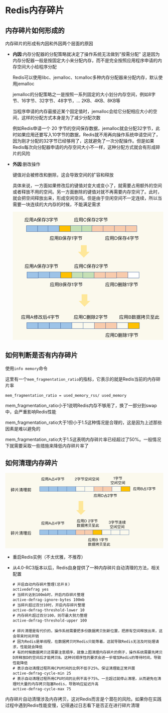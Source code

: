 # Redis内存碎片



## 内存碎片如何形成的

内存碎片的形成有内因和外因两个层面的原因

- **内因**:内存分配器的分配策略就决定了操作系统无法做到"按需分配"
    这是因为内存分配器一般是按固定大小来分配内存，而不是完全按照应用程序申请的内存空间大小给程序分配

    Redis可以使用libc、jemalloc、tcmalloc多种内存分配器来分配内存，默认使用jemalloc

    jemalloc的分配策略之一是按照一系列固定的大小划分内存空间，例如8字节、16字节、32字节、48字节，... 2KB、4KB、8KB等

    当程序申请的内存最接近某个固定值时，jemalloc会给它分配相应大小的空间，这样的分配方式本身是为了减少分配次数

    例如Redis申请一个 20 字节的空间保存数据，jemalloc就会分配32字节，此时如果应用还要写入10字节的数据，Redis就不用再向操作系统申请空间了，因为刚才分配的32字节已经够用了，这就避免了一次分配操作。但是如果Redis每次向分配器申请的内存空间大小不一样，这种分配方式就会有形成碎片的风险

- **外因**:删改操作

    键值对会被修改和删除，这会导致空间的扩容和释放

    具体来说，一方面如果修改后的键值对变大或变小了，就需要占用额外的空间或者释放不用的空间。另一方面删除的键值对就不再需要内存空间了。此时，就会把空间释放出来，形成空闲空间。但是由于空闲空间不一定连续，所以当需要一块连续的大内存的时候，不能满足需求

    ![image-20210525103456345](images/Redis内存碎片/image-20210525103456345.png)

## 如何判断是否有内存碎片

使用`info memory`命令

这里有一个`mem_fragmentation_ratio`的指标，它表示的就是Redis当前的内存碎片率

```
mem_fragmentation_ratio = used_memory_rss/ used_memory
```

mem_fragmentation_ratio小于1说明Redis内存不够用了，换了一部分到swap中，会严重影响Redis性能

mem_fragmentation_ratio大于1但小于1.5这种情况是合理的，这是因为上述那些因素是难以避免的

mem_fragmentation_ratio大于1.5这表明内存碎片率已经超过了50%。一般情况下就需要采取一些措施来降低内存碎片率了

## 如何清理内存碎片

![image-20210525104144637](images/Redis内存碎片/image-20210525104144637.png)

- 重启Redis实例（不太优雅，不推荐）

- 从4.0-RC3版本以后，Redis自身提供了一种内存碎片自动清理的方法，相关配置

    ```
    # 开启自动内存碎片整理(总开关)
    activedefrag yes
    # 当碎片达到100mb时，开启内存碎片整理
    active-defrag-ignore-bytes 100mb
    # 当碎片超过百分10时，开启内存碎片整理
    active-defrag-threshold-lower 10
    # 内存碎片超过百分100，则尽最大努力整理
    active-defrag-threshold-upper 100
    
    # 碎片清理是有代价的，操作系统需要把多份数据拷贝到新位置，把原有空间释放出来，这会带来时间开销
    # 因为Redis是单线程，在数据拷贝时Redis只能等着，这就导致Redis无法及时处理请求，性能就会降低
    # 有的时候数据拷贝还需要注意顺序，就像上图清理内存碎片的例子，操作系统需要先拷贝D并释放D的空间后才能拷贝B。这种对顺序性的要求会进一步增加Redis的等待时间，导致性能降低
    # 表示自动清理过程所用CPU时间的比例不低于25%，保证清理能正常开展
    active-defrag-cycle-min 25
    # 表示自动清理过程所用CPU时间的比例不高于75%，一旦超过就停止清理，从而避免在清理时大量的内存拷贝阻塞Redis，导致响应延迟升高
    active-defrag-cycle-max 75
    ```

内存碎片自动清理涉及内存拷贝，这对Redis而言是个潜在的风险。如果你在实践过程中遇到Redis性能变慢，记得通过日志看下是否正在进行碎片清理

